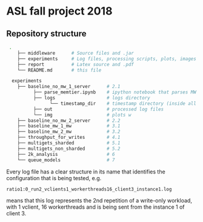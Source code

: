 # ASL fall project 2018

## Repository structure
```bash
 .
    ├── middleware      # Source files and .jar
    ├── experiments     # Log files, processing scripts, plots, images
    ├── report          # Latex source and .pdf
    └── README.md       # this file

  experiments
    ├── baseline_no_mw_1_server      # 2.1
          ├── parse_memtier.ipynb    # ipython notebook that parses MW e client logs
          ├── logs                   # logs directory
                └── timestamp_dir    # timestamp directory (inside all logs and configs)
          ├── out                    # processed log files
          └── img                    # plots w
    ├── baseline_no_mw_2_server      # 2.2
    ├── baseline_mw_1_mw             # 3.1
    ├── baseline_mw_2_mw             # 3.2
    ├── throughput_for_writes        # 4.1
    ├── multigets_sharded            # 5.1
    ├── multigets_non_sharded        # 5.2
    ├── 2k_analysis                  # 6
    └── queue_models                 # 7
```
Every log file has a clear structure in its name that identifies the configuration that is being tested, e.g.
```
ratio1:0_run2_vclients1_workerthreads16_client3_instance1.log
```
means that this log represents the 2nd repetition of a write-only workload, with 1 vclient, 16 workerthreads and is being sent from the instance 1 of client 3.

